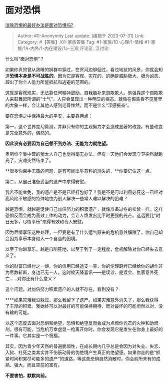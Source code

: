 # 面对恐惧
[消除恐惧的最好办法是面对恐惧吗?](https://www.zhihu.com/question/354168630/answer/2703001781)

> Author: #0-Anonymity
> Last update: [编辑于 2023-07-31]
> Link:
> Category: #【答集】/01-家族答集
> Tag: #1-家族/1D-心理/1-情绪 #1-家族/1A-内外/1-内在建设/1a-三观
> 评论区:
> 泛讨论:

什么叫“面对恐惧”？

如果你真的曾从熟睡的狮群中穿过，在冥河边徘徊过，看过地狱的风景，你就会知道**恐惧本身是不可战胜的**。因为它是客观、实在的，的确是威胁极大、极为凶恶、超出了你个人能力所能抵抗和逃避的范围的。

这就是客观现实，无法靠任何精神鼓励、自我脑补来自欺欺人。勉强靠这个自欺欺人来鼓舞起所谓的“士气”，人只会呈现出一种明显的病态。就像在假装看不见屋里的大象一样，会让其他人感到毛骨悚然，而不是什么“深感振奋”。

要在恐惧之中保持最大的平安，主要靠两点：

第一，这个世界变幻莫测，并非只有你的主观努力才会造成显著的改变。有些改变是完全意外的，偶然的。

**因此没有必要因为自己想不到办法、无能为力就绝望。**

奥斯维辛集中营的犹太人自己也觉得毫无办法，但有一天他们会发现守卫突然就跑光了，灾难突然结束了。

**很多你束手无策的问题，是有可能出乎意料的消失的，**你要记住这一点。

第二，从自己准备妥当的遗产中求得安慰。

我若不能幸免，我的遗产是不是已经打包好了？我是不是可以利用必死这一已经对高风险不敏感的特殊地位为别人解决一些常人难以解决的困难？

越是恐惧，就越是促使自己加倍努力的积累遗产，就像准备过冬的松鼠一样。这样恐惧反而会成为高效工作的动力，会让人焕发出比平时更强的光芒。这远要比“时日无多，尽情享乐”来得有效和令人安慰。

因为尽情享乐这种处理，一但要是有了什么运气原来的危机意外解除了，你自己却会因为享乐本身陷入一个自造的困境。

以至于你越享乐，越是自陷死地，以至于到了一定程度，危机解除对你已经失去意义了。

你的财富已经付之一炬，你的信用已经透支一空，你的伦理羁绊已经给你的胡作非为尽数斩断，身边已无一人，这时候天降喜讯——是误诊、是误会、仇家意外死亡……对你还有什么意义？

这个问题，对加倍努力积累遗产的人就不存在，看到没有？

**﻿**如果灾难我没躲过，那么我留下了遗产。如果灾难意外消失了，那么我获得了丰厚的积累。我始终可以对最好的可能保持期待，而对最坏的可能坦然以对，没有输的可能。

以这个态度去面对恐惧和绝望，恐惧和绝望反而会成为点燃你光芒的火种和助燃剂。很有可能，当危机万幸虚晃一枪离开你时，你会发现它是发生在你身上最好的一件事。它其实是一个祝福。

其实，因为青少年天然的普遍脆弱性，在成长期内几乎总是会因为对失业、失恋、入狱、社死之类其实并不伤筋动骨的伪绝境产生真正的绝望感。如果你走的是“抓紧时间积累尽可能多的遗产”的道路，等这些恐惧自然消散时，你会前所未有的成熟、强大，而且空前的富有。

**不要害怕，默默向前。**